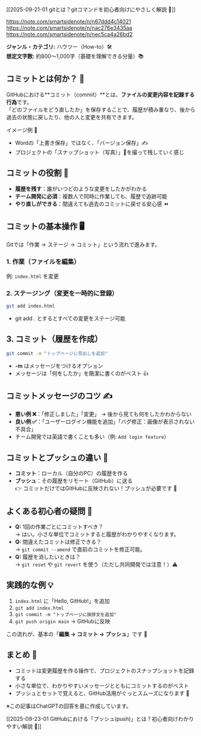 [[2025-09-21-01 gitとは？gitコマンドを初心者向けにやさしく解説 🌱]]

https://note.com/smartsidenote/n/n67ddd4c14021
https://note.com/smartsidenote/n/nac276e3435aa
https://note.com/smartsidenote/n/nec5ca4a26bd2

**ジャンル・カテゴリ:** ハウツー（How-to）🛠️  
**想定文字数:** 約800〜1,000字（基礎を理解できる分量）📚

## コミットとは何か？ 🤔
GitHubにおける**コミット（commit）**とは、**ファイルの変更内容を記録する行為**です。  
「どのファイルをどう直したか」を保存することで、履歴が積み重なり、後から過去の状態に戻したり、他の人と変更を共有できます。  

イメージ例 📖  
- Wordの「上書き保存」ではなく、「バージョン保存」✍️  
- プロジェクトの「スナップショット（写真）」📸を撮って残していく感じ  

## コミットの役割 🌟
- **履歴を残す**：誰がいつどのような変更をしたかがわかる  
- **チーム開発に必須**：複数人で同時に作業しても、履歴で追跡可能  
- **やり直しができる**：間違えても過去のコミットに戻せる安心感 ⏪  

## コミットの基本操作 🖥️
Gitでは「作業 → ステージ → コミット」という流れで進みます。

### 1. 作業（ファイルを編集）
例: `index.html` を変更

### 2. ステージング（変更を一時的に登録）
```bash
git add index.html
```
- git add . とするとすべての変更をステージ可能

## 3. コミット（履歴を作成）
```bash
git commit -m "トップページに見出しを追加"
```

- **-m** はメッセージをつけるオプション  
- メッセージは「何をしたか」を簡潔に書くのがベスト 👍

## コミットメッセージのコツ ✍️
- **悪い例 ❌**：「修正しました」「変更」 → 後から見ても何をしたかわからない  
- **良い例 ✅**：「ユーザーログイン機能を追加」「バグ修正：画像が表示されない不具合」  
- チーム開発では英語で書くことも多い（例: `Add login feature`）

## コミットとプッシュの違い 🔄
- **コミット**：ローカル（自分のPC）の履歴を作る  
- **プッシュ**：その履歴をリモート（GitHub）に送る  
👉 コミットだけではGitHubに反映されない！プッシュが必要です 🚀

## よくある初心者の疑問 🤔
- **Q:** 1回の作業ごとにコミットすべき？  
  → はい。小さな単位でコミットすると履歴がわかりやすくなります。  
- **Q:** 間違えたコミットは修正できる？  
  → `git commit --amend` で直前のコミットを修正可能。  
- **Q:** 履歴を消したいときは？  
  → `git reset` や `git revert` を使う（ただし共同開発では注意！）⚠️

## 実践的な例 💡
1. `index.html` に「Hello, GitHub!」を追加  
2. `git add index.html`  
3. `git commit -m "トップページに挨拶文を追加"`  
4. `git push origin main` → GitHubに反映  

この流れが、基本の「**編集 → コミット → プッシュ**」です 🔁

## まとめ 🎯
- コミットは変更履歴を作る操作で、プロジェクトのスナップショットを記録する  
- 小さな単位で、わかりやすいメッセージとともにコミットするのがベスト  
- プッシュとセットで覚えると、GitHub活用がぐっとスムーズになります 🚀  

※この記事はChatGPTの回答を基に作成しています。

[[2025-09-23-01 GitHubにおける「プッシュ(push)」とは？初心者向けわかりやすい解説 🔁]]
